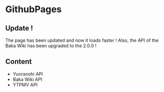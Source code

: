 # GithubPages 

## Update !

The page has been updated and now it loads faster !
Also, the API of the Baka Wiki has been upgraded to the 2.0.0 !

## Content

- Yunranohi API
- Baka Wiki API
- YTPMV API